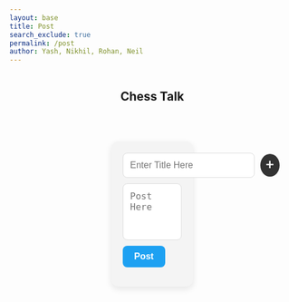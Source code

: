 ```yaml
---
layout: base
title: Post
search_exclude: true
permalink: /post
author: Yash, Nikhil, Rohan, Neil
---
```


<div class="main">
    <div class="content">
        <h2 id="header-title">Chess Talk</h2>
        <div id="friends-container" class="friends-container">
            <div class="friend">
            </div>
        </div>
        <div id="form-container" class="form-container">
            <form id="channelForm">
                <div class="form-inputs">
                    <input type="text" id="title" name="title" placeholder="Enter Title Here" required>
                    <input type="file" id="fileInput" name="fileInput" style="display: none;">
                    <button type="button" onclick="document.getElementById('fileInput').click()" class="file-button">➕</button>
                </div>
                <textarea id="textArea" name="textArea" placeholder="Post Here" required></textarea>
                <button type="submit">Post</button>
            </form>
        </div>
        <div id="channels"></div>
    </div>
</div>

<div id="loginArea"></div>

<script type="module">
    import { pythonURI, fetchOptions } from '../assets/js/api/config.js';

    async function fetchUser() {
        try {
            const response = await fetch(`${pythonURI}/api/user`, fetchOptions);
            if (!response.ok) {
                throw new Error('User not logged in');
            }
            const user = await response.json();
            return user;
        } catch (error) {
            console.warn('User is not logged in:', error);
            return null;
        }
    }

    async function initializePage() {
        const user = await fetchUser();
        const sidebar = document.getElementById('sidebar');
        const loginArea = document.getElementById('loginArea');

        if (user) {
            sidebar.style.display = "flex";
            document.getElementById("header-title").style.display = "block";
            document.getElementById("friends-container").style.display = "flex";
            document.getElementById("form-container").style.display = "block";

            loginArea.innerHTML = `
                <div class="dropdown">
                    <button class="dropbtn">${user.name}</button>
                    <div class="dropdown-content">
                        <a href="{{site.baseurl}}/logout">Logout</a>
                        <a href="{{site.baseurl}}/profile">Profile</a>
                        <a href="{{site.baseurl}}/settings">Settings</a>
                    </div>
                </div>
            `;
        } else {
            sidebar.style.display = "none";
            document.getElementById("header-title").style.display = "none";
            document.getElementById("friends-container").style.display = "none";
            document.getElementById("form-container").style.display = "none";

            loginArea.innerHTML = `
                <a href="/flocker_frontend/login" class="login-btn">Login</a>
            `;
        }
    }

    window.onload = initializePage;
</script>

<div class="main">
    <div class="content">
        <h2 id="header-title" style="display: none;">Channels</h2>
        <div id="friends-container" class="friends-container" style="display: none;">
            <div class="friend">
            </div>
        </div>
        <div id="form-container" class="form-container" style="display: none;">
            <form id="channelForm">
                <div class="form-inputs">
                    <input type="text" id="title" name="title" placeholder="Enter Title Here" required>
                    <input type="file" id="fileInput" name="fileInput" style="display: none;">
                    <button type="button" onclick="document.getElementById('fileInput').click()" class="file-button">➕</button>
                </div>
                <textarea id="textArea" name="textArea" placeholder="Post Here" required></textarea>
                <button type="submit">Post</button>
            </form>
        </div>
        <div id="channels"></div>
    </div>
</div>

<script type="module">
    import { pythonURI, fetchOptions } from '../assets/js/api/config.js';

    async function fetchUser () {
        try {
            const response = await fetch(`${pythonURI}/api/user`, fetchOptions);
            if (!response.ok) {
                throw new Error('User  not logged in');
            }
            const user = await response.json();
            return user;
        } catch (error) {
            console.warn('User  is not logged in:', error);
            return null;
        }
    }

    async function initializePage() {
        const user = await fetchUser ();
        const sidebar = document.getElementById('sidebar');
        const loginArea = document.getElementById('loginArea');

        if (user) {
            sidebar.innerHTML = `
                <a href="/flocker_frontend/create_and_compete/realityroom-home" class="sidebar-btn">🏠 Home</a>
                <a href="/flocker_frontend/create_and_compete/reality_game" class="sidebar-btn">🎮 Game</a>
                <a href="/flocker_frontend/create_and_compete/reality-room-about" class="sidebar-btn">❓ About</a>
                <a href="/flocker_frontend/create_and_com
                
                
                pete/reality-room-terms" class="sidebar-btn">📄 Terms</a>
            `;
            sidebar.style.display = "flex";
            document.getElementById("header-title").style.display = "block";
            document.getElementById("friends-container").style.display = "flex";
            document.getElementById("form-container").style.display = "block";

            loginArea.innerHTML = `
                <div class="dropdown">
                    <button class="dropbtn">${user.name}</button>
                    <div class="dropdown-content">
                        <a href="{{site.baseurl}}/logout">Logout</a>
                        <a href="{{site.baseurl}}/profile">Profile</a>
                        <a href="{{site.baseurl}}/ settings">Settings</a>
                    </div>
                </div>
            `;
        } else {
            sidebar.innerHTML = '';
            sidebar.style.display = "none";
            document.getElementById("header-title").style.display = "none";
            document.getElementById("friends-container").style.display = "none";
            document.getElementById("form-container").style.display = "none";

            loginArea.innerHTML = `
                <a href="/sprint4_frontend/login" class="login-btn">Login</a>
            `;
        }
    }

    window.onload = initializePage;
</script>

<style>
    /* Sidebar */
    .sidebar {
        position: fixed;
        top: 0;
        left: 0;
        width: 150px;
        height: 100%;
        background-color: #121212 !important;
        display: flex;
        flex-direction: column;
        align-items: center;
        padding-top: 20px;
        color: white;
        border-right: 1px solid gray;
    }
    .sidebar-btn {
        background-color: #121212;
        color: white !important;
        border: 2px solid gray;
        margin: 10px 0;
        padding: 10px;
        border-radius: 8px;
        font-size: 16px;
        width: 120px;
        text-align: center;
        cursor: pointer;
        text-decoration: none;
    }
    .main {
        display: flex;
    }
    .content {
        display: flex;
        flex-direction: column;
        align-items: center;
        justify-content: center;
        width: 100%;
        /* padding-left: 180px; */
    }

    .friends-container {
        display: flex;
        overflow-x: auto; /* horizontal scrolling */
        padding: 10px;
        margin-bottom: 10px;
        margin-top: 20px;
        gap: 10px; 
        scrollbar-width: thin;
        scrollbar-color: #ccc transparent; /* Color for scrollbar */
        width: 750px;
    }

    .friend {
        display: flex;
        flex-direction: column;
        align-items: center;
        position: relative;
        width: 80px; /* Set a width for each profile card */
        text-align: center;
        font-family: Arial, sans-serif;
    }

    .profile-pic {
        width: 60px;
        height: 60px;
        border-radius: 50%; /* Makes the image round */
        overflow: hidden;
        border: 2px solid #ddd;
    }

    .profile-pic img {
        width: 100%;
        height: 100%;
        object-fit: cover;
    }

    .friend p {
        margin: 5px 0 0;
        font-size: 14px;
        color: #333;
    }

    .live-badge {
        position: absolute;
        top: -5px;
        left: 15px;
        background-color: #000;
        color: #fff;
        font-size: 12px;
        padding: 2px 6px;
        border-radius: 12px;
        font-weight: bold;
    }

    /* Form Styling */
    .form-container {
        padding: 20px;
        background-color: #f4f4f4;
        border-radius: 12px;
        width: calc(100% - 400px);
        box-shadow: 0 4px 12px rgba(0, 0, 0, 0.1);
        font-family: Arial, sans-serif;
    }

    .form-inputs {
        display: flex;
        gap: 10px;
        align-items: center;
    }

    #title {
        flex: 1;
        padding: 12px;
        border-radius: 8px;
        border: 1px solid #ddd;
        font-size: 16px;
    }

    .file-button {
        padding: 10px;
        background-color: #333;
        color: white;
        border: none;
        border-radius: 50%;
        font-size: 18px;
        cursor: pointer;
        width: 40px;
        height: 40px;
        display: flex;
        align-items: center;
        justify-content: center;
    }

    #textArea {
        width: 100%;
        padding: 12px;
        border-radius: 8px;
        border: 1px solid #ddd;
        font-size: 16px;
        margin-top: 10px;
        resize: none;
        height: 100px;
    }

    button[type="submit"] {
        align-self: flex-start;
        padding: 10px 20px;
        background-color: #1da1f2;
        color: white;
        border: none;
        border-radius: 8px;
        font-size: 16px;
        font-weight: bold;
        cursor: pointer;
        margin-top: 10px;
        transition: background-color 0.2s ease;
    }

    button[type="submit"]:hover {
        background-color: #1a91da;
    }

    /* Channels Container */
    #channels {
        display: flex;
        flex-wrap: wrap;
        justify-content: center;
        gap: 20px;
        padding-top: 20px;
    }

    /* Post Cards Styling */
    .card {
        width: calc(50% - 20px);
        min-width: 300px;
        padding: 20px;
        background-color: #ffffff;
        box-shadow: 0 4px 8px rgba(0, 0, 0, 0.1);
        border-radius: 8px;
        text-align: left;
    }

    .card-title {
        font-size: 1.2em;
        font-weight: bold;
        color: #333;
    }

    .card-description {
        color: #555;
        font-size: 1em;
        margin-top: 10px;
    }

    .delete-button, .comment-button {
        background-color: #ff4d4d;
        color: white;
        border: none;
        padding: 8px 12px;
        border-radius: 4px;
        cursor: pointer;
        font-size: 0.9em;
        margin-top: 15px;
        transition: background-color 0.3s ease;
        margin-right: 5px;
    }

    .delete-button:hover, .comment-button:hover {
        background-color: #ff1a1a;
    }
</style>

<script type="module">
    import { pythonURI, fetchOptions } from '../assets/js/api/config.js';
    const container = document.getElementById("channels");

    function openChatRoom(button) {
        const channelId = button.getAttribute("id");
        window.location.href = `{{site.baseurl}}/create_and_compete/realityroom?channelId=${channelId}`;
    }

    async function fetchUser() {
        const response = await fetch(`${pythonURI}/api/user`, fetchOptions);
        const user = await response.json();
        console.log(user);
        return user;
    }

    const user = fetchUser();

    async function fetchChannels() {
        try {
            const groupName = 'Reality Room';
            const responseData = {
                group_name: groupName,
            };
            // add filter to get only messages from this channel
            const response = await fetch(`${pythonURI}/api/channels/filter`, {
                ...fetchOptions,
                method: 'POST',
                headers: {
                    'Content-Type': 'application/json'
                },
                body: JSON.stringify(responseData)
            });

            if (!response.ok) {
                throw new Error('Failed to fetch channels: ' + response.statusText);
            }
            const channels = await response.json();
            container.innerHTML = "";

            channels.forEach(channel => {
                const card = document.createElement("div");
                card.classList.add("card");

                const title = document.createElement("h3");
                title.classList.add("card-title");
                title.textContent = channel.name;

                // const imageBox = document.createElement("div");
                // title.classList.add("image-box");

                const description = document.createElement("p");
                description.classList.add("card-description");
                description.textContent = channel.attributes["content"];

                const deleteButton = document.createElement("button");
                deleteButton.classList.add("delete-button");
                deleteButton.textContent = "Delete";

                const commentButton = document.createElement("button");
                commentButton.classList.add("comment-button");
                commentButton.textContent = "Comment";
                commentButton.setAttribute("id", channel.id);

                commentButton.onclick = function () {
                    openChatRoom(commentButton);
                };

                card.appendChild(title);
                card.appendChild(description);
                card.appendChild(deleteButton);
                card.appendChild(commentButton);

                container.appendChild(card);
            });
        } catch (error) {
            console.error('Error fetching channels:', error);
        }
    }

    document.getElementById('channelForm').addEventListener('submit', async function(event) {
        event.preventDefault();

        const title = document.getElementById('title').value;
        const content = document.getElementById('textArea').value;
        const group_id = 9;

        const channelData = {
            name: title,
            group_id: group_id,
            attributes: {"content": content}
        };

        try {
            const response = await fetch(`${pythonURI}/api/channel`, {
                ...fetchOptions,
                method: 'POST',
                headers: {
                    'Content-Type': 'application/json'
                },
                body: JSON.stringify(channelData)
            });



            if (!response.ok) {
                throw new Error('Failed to add channel: ' + response.statusText);
            }

            fetchChannels();
            document.getElementById('channelForm').reset();
        } catch (error) {
            console.error('Error adding channel:', error);
            alert('Error adding channel: ' + error.message);
        }
    });

    fetchChannels();
</script>

<script type="module">
    import { pythonURI, fetchOptions } from '/sprint4_frontend/assets/js/api/config.js';
    async function fetchUserData() {
        try {
            // create the GET request to fetch user data
            const response = await fetch(`${pythonURI}/api/users`, fetchOptions);
            // checking for a successful response
            if (!response.ok) {
                throw new Error('Failed to fetch user data: ' + response.statusText);
            }
                                                                          
            // parse up response JSON
            const userData = await response.json();
            console.log(userData);
            // get the container where the user data will be displayed
            const friendsContainer = document.querySelector('.friends-container');
            for (const user of userData) {
                const { name, role, pfp } = user;
                const friendDiv = document.createElement('div');
                friendDiv.className = 'friend';
                const profilePicDiv = document.createElement('div');
                profilePicDiv.className = 'profile-pic';
                
                const img = document.createElement('img');
                img.src = "https://plus.unsplash.com/premium_photo-1671656349322-41de944d259b?q=80&w=2787&auto=format&fit=crop&ixlib=rb-4.0.3&ixid=M3wxMjA3fDB8MHxwaG90by1wYWdlfHx8fGVufDB8fHx8fA%3D%3D";
                profilePicDiv.appendChild(img);
                const nameTag = document.createElement('p');
                nameTag.textContent = name;
                friendDiv.appendChild(profilePicDiv);
                friendDiv.appendChild(nameTag);
                console.log(name);
                console.log(role);
                console.log(pfp);
                friendsContainer.appendChild(friendDiv);
            }
        } catch (error) {
            console.error('Error fetching user data:', error);
        }
    }
    // call the function to fetch and display user data
    fetchUserData();
</script>